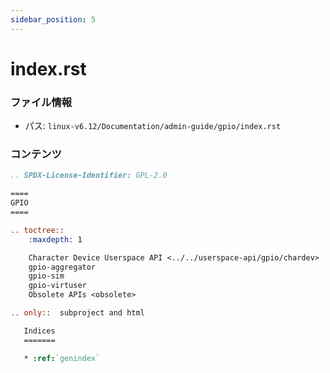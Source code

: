 ```yaml
---
sidebar_position: 5
---
```

# index.rst

### ファイル情報

- パス: `linux-v6.12/Documentation/admin-guide/gpio/index.rst`

### コンテンツ

```rst
.. SPDX-License-Identifier: GPL-2.0

====
GPIO
====

.. toctree::
    :maxdepth: 1

    Character Device Userspace API <../../userspace-api/gpio/chardev>
    gpio-aggregator
    gpio-sim
    gpio-virtuser
    Obsolete APIs <obsolete>

.. only::  subproject and html

   Indices
   =======

   * :ref:`genindex`

```
